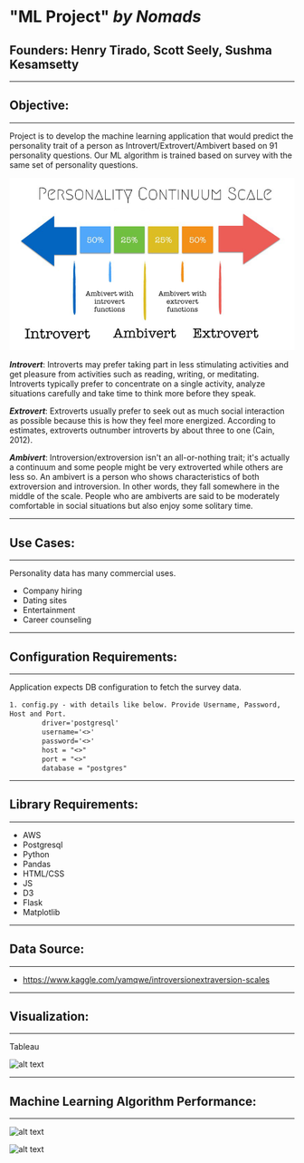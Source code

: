 # **"ML Project" _by Nomads_**


## **Founders:** Henry Tirado, Scott Seely, Sushma Kesamsetty
---


## **Objective**:
---

Project is to develop the machine learning application that would predict the personality trait of a person as Introvert/Extrovert/Ambivert based on 91 personality questions. Our ML algorithm is trained based on survey with the same set of personality questions. 

![Personality-Survey](html/img/depan.jpg)

**_Introvert_**:  Introverts may prefer taking part in less stimulating activities and get pleasure from activities such as reading, writing, or meditating.  Introverts typically prefer to concentrate on a single activity, analyze situations carefully and take time to think more before they speak.

**_Extrovert_**:  Extroverts usually prefer to seek out as much social interaction as possible because this is how they feel more energized. According to estimates, extroverts outnumber introverts by about three to one (Cain, 2012).

**_Ambivert_**:  Introversion/extroversion isn't an all-or-nothing trait; it's actually a continuum and some people might be very extroverted while others are less so.
An ambivert is a person who shows characteristics of both extroversion and introversion. In other words, they fall somewhere in the middle of the scale. People who are ambiverts are said to be moderately comfortable in social situations but also enjoy some solitary time.

---
## **Use Cases**:
---
Personality data has many commercial uses.
- Company hiring
- Dating sites
- Entertainment
- Career counseling

---
## **Configuration Requirements**:
---

Application expects DB configuration to fetch the survey data.

    1. config.py - with details like below. Provide Username, Password, Host and Port.
            driver='postgresql'
            username='<>'
            password='<>'
            host = "<>"
            port = "<>"
            database = "postgres" 

---        
## **Library Requirements**:
---

- AWS
- Postgresql
- Python
- Pandas
- HTML/CSS
- JS
- D3
- Flask
- Matplotlib

---
## **Data Source**: 
---
- https://www.kaggle.com/yamqwe/introversionextraversion-scales


---
## **Visualization**:
---

Tableau

![alt text](https://github.com/scottdseely/ML_Project/blob/main/images/Participant%20Demographics.png)

---
## **Machine Learning Algorithm Performance**:
---
![alt text](https://github.com/scottdseely/ML_Project/blob/main/images/ConfMatrix-Introvert-Extrovert-Ambivert_.png)


![alt text](https://github.com/scottdseely/ML_Project/blob/main/images/Elbow-plot-k-Means-Cluster_.png)

